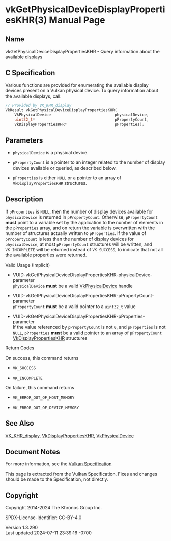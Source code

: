 # vkGetPhysicalDeviceDisplayPropertiesKHR(3) Manual Page

## Name

vkGetPhysicalDeviceDisplayPropertiesKHR - Query information about the
available displays



## <a href="#_c_specification" class="anchor"></a>C Specification

Various functions are provided for enumerating the available display
devices present on a Vulkan physical device. To query information about
the available displays, call:

``` c
// Provided by VK_KHR_display
VkResult vkGetPhysicalDeviceDisplayPropertiesKHR(
    VkPhysicalDevice                            physicalDevice,
    uint32_t*                                   pPropertyCount,
    VkDisplayPropertiesKHR*                     pProperties);
```

## <a href="#_parameters" class="anchor"></a>Parameters

- `physicalDevice` is a physical device.

- `pPropertyCount` is a pointer to an integer related to the number of
  display devices available or queried, as described below.

- `pProperties` is either `NULL` or a pointer to an array of
  `VkDisplayPropertiesKHR` structures.

## <a href="#_description" class="anchor"></a>Description

If `pProperties` is `NULL`, then the number of display devices available
for `physicalDevice` is returned in `pPropertyCount`. Otherwise,
`pPropertyCount` **must** point to a variable set by the application to
the number of elements in the `pProperties` array, and on return the
variable is overwritten with the number of structures actually written
to `pProperties`. If the value of `pPropertyCount` is less than the
number of display devices for `physicalDevice`, at most `pPropertyCount`
structures will be written, and `VK_INCOMPLETE` will be returned instead
of `VK_SUCCESS`, to indicate that not all the available properties were
returned.

Valid Usage (Implicit)

- <a
  href="#VUID-vkGetPhysicalDeviceDisplayPropertiesKHR-physicalDevice-parameter"
  id="VUID-vkGetPhysicalDeviceDisplayPropertiesKHR-physicalDevice-parameter"></a>
  VUID-vkGetPhysicalDeviceDisplayPropertiesKHR-physicalDevice-parameter  
  `physicalDevice` **must** be a valid
  [VkPhysicalDevice](https://registry.khronos.org/vulkan/specs/1.3-extensions/man/html/VkPhysicalDevice.html) handle

- <a
  href="#VUID-vkGetPhysicalDeviceDisplayPropertiesKHR-pPropertyCount-parameter"
  id="VUID-vkGetPhysicalDeviceDisplayPropertiesKHR-pPropertyCount-parameter"></a>
  VUID-vkGetPhysicalDeviceDisplayPropertiesKHR-pPropertyCount-parameter  
  `pPropertyCount` **must** be a valid pointer to a `uint32_t` value

- <a
  href="#VUID-vkGetPhysicalDeviceDisplayPropertiesKHR-pProperties-parameter"
  id="VUID-vkGetPhysicalDeviceDisplayPropertiesKHR-pProperties-parameter"></a>
  VUID-vkGetPhysicalDeviceDisplayPropertiesKHR-pProperties-parameter  
  If the value referenced by `pPropertyCount` is not `0`, and
  `pProperties` is not `NULL`, `pProperties` **must** be a valid pointer
  to an array of `pPropertyCount`
  [VkDisplayPropertiesKHR](https://registry.khronos.org/vulkan/specs/1.3-extensions/man/html/VkDisplayPropertiesKHR.html) structures

Return Codes

On success, this command returns  
- `VK_SUCCESS`

- `VK_INCOMPLETE`

On failure, this command returns  
- `VK_ERROR_OUT_OF_HOST_MEMORY`

- `VK_ERROR_OUT_OF_DEVICE_MEMORY`

## <a href="#_see_also" class="anchor"></a>See Also

[VK_KHR_display](https://registry.khronos.org/vulkan/specs/1.3-extensions/man/html/VK_KHR_display.html),
[VkDisplayPropertiesKHR](https://registry.khronos.org/vulkan/specs/1.3-extensions/man/html/VkDisplayPropertiesKHR.html),
[VkPhysicalDevice](https://registry.khronos.org/vulkan/specs/1.3-extensions/man/html/VkPhysicalDevice.html)

## <a href="#_document_notes" class="anchor"></a>Document Notes

For more information, see the <a
href="https://registry.khronos.org/vulkan/specs/1.3-extensions/html/vkspec.html#vkGetPhysicalDeviceDisplayPropertiesKHR"
target="_blank" rel="noopener">Vulkan Specification</a>

This page is extracted from the Vulkan Specification. Fixes and changes
should be made to the Specification, not directly.

## <a href="#_copyright" class="anchor"></a>Copyright

Copyright 2014-2024 The Khronos Group Inc.

SPDX-License-Identifier: CC-BY-4.0

Version 1.3.290  
Last updated 2024-07-11 23:39:16 -0700
